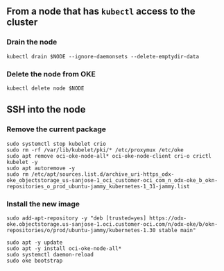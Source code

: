 
## From a node that has `kubectl` access to the cluster

### Drain the node
```
kubectl drain $NODE --ignore-daemonsets --delete-emptydir-data
```

### Delete the node from OKE
```
kubectl delete node $NODE
```
## SSH into the node

### Remove the current package
```
sudo systemctl stop kubelet crio
sudo rm -rf /var/lib/kubelet/pki/* /etc/proxymux /etc/oke
sudo apt remove oci-oke-node-all* oci-oke-node-client cri-o crictl kubelet -y
sudo apt autoremove -y
sudo rm /etc/apt/sources.list.d/archive_uri-https_odx-oke_objectstorage_us-sanjose-1_oci_customer-oci_com_n_odx-oke_b_okn-repositories_o_prod_ubuntu-jammy_kubernetes-1_31-jammy.list
```

### Install the new image
```
sudo add-apt-repository -y "deb [trusted=yes] https://odx-oke.objectstorage.us-sanjose-1.oci.customer-oci.com/n/odx-oke/b/okn-repositories/o/prod/ubuntu-jammy/kubernetes-1.30 stable main"

sudo apt -y update
sudo apt -y install oci-oke-node-all*
sudo systemctl daemon-reload
sudo oke bootstrap
```
